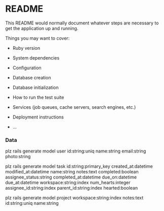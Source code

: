 # README

This README would normally document whatever steps are necessary to get the
application up and running.

Things you may want to cover:

* Ruby version

* System dependencies

* Configuration

* Database creation

* Database initialization

* How to run the test suite

* Services (job queues, cache servers, search engines, etc.)

* Deployment instructions

* ...

### Data

plz rails generate model user id:string:uniq name:string email:string photo:string

plz rails generate model task id:string:primary_key created_at:datetime modified_at:datetime name:string notes:text completed:boolean assignee_status:string completed_at:datetime due_on:datetime due_at:datetime workspace:string:index num_hearts:integer assignee_id:string:index parent_id:string:index hearted:boolean

plz rails generate model project workspace:string:index notes:text id:string:uniq name:string
